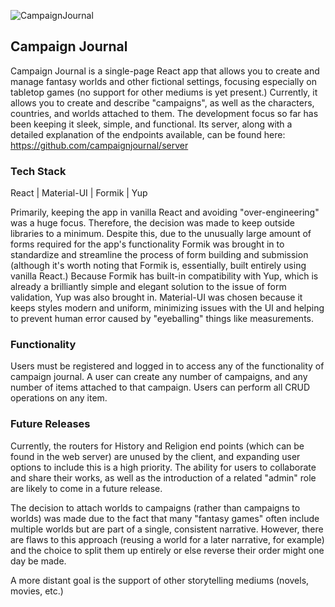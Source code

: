![CampaignJournal](assets\cj.png)

## Campaign Journal

Campaign Journal is a single-page React app that allows you to create and manage fantasy worlds and other fictional settings, focusing especially on tabletop games (no support for other mediums is yet present.) Currently, it allows you to create and describe "campaigns", as well as the characters, countries, and worlds attached to them. The development focus so far has been keeping it sleek, simple, and functional. Its server, along with a detailed explanation of the endpoints available, can be found here: https://github.com/campaignjournal/server


### Tech Stack

React | Material-UI | Formik | Yup 

Primarily, keeping the app in vanilla React and avoiding "over-engineering" was a huge focus. Therefore, the decision was made to keep outside libraries to a minimum. Despite this, due to the unusually large amount of forms required for the app's functionality Formik was brought in to standardize and streamline the process of form building and submission (although it's worth noting that Formik is, essentially, built entirely using vanilla React.) Because Formik has built-in compatibility with Yup, which is already a brilliantly simple and elegant solution to the issue of form validation, Yup was also brought in. Material-UI was chosen because it keeps styles modern and uniform, minimizing issues with the UI and helping to prevent human error caused by "eyeballing" things like measurements. 

### Functionality

Users must be registered and logged in to access any of the functionality of campaign journal. A user can create any number of campaigns, and any number of items attached to that campaign. Users can perform all CRUD operations on any item.

### Future Releases

Currently, the routers for History and Religion end points (which can be found in the web server) are unused by the client, and expanding user options to include this is a high priority. The ability for users to collaborate and share their works, as well as the introduction of a related "admin" role are likely to come in a future release.

The decision to attach worlds to campaigns (rather than campaigns to worlds) was made due to the fact that many "fantasy games" often include multiple worlds but are part of a single, consistent narrative. However, there are flaws to this approach (reusing a world for a later narrative, for example) and the choice to split them up entirely or else reverse their order might one day be made. 

A more distant goal is the support of other storytelling mediums (novels, movies, etc.)


